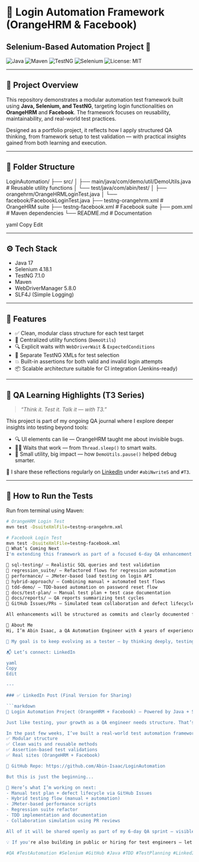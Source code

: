 # 🔐 Login Automation Framework (OrangeHRM & Facebook)

## Selenium-Based Automation Project 🚀

![Java](https://img.shields.io/badge/Java-ED8B00?style=for-the-badge&logo=java&logoColor=white)
![Maven](https://img.shields.io/badge/Maven-C71A36?style=for-the-badge&logo=apache-maven&logoColor=white)
![TestNG](https://img.shields.io/badge/TestNG-FF6347?style=for-the-badge&logo=testng&logoColor=white)
![Selenium](https://img.shields.io/badge/Selenium-43B02A?style=for-the-badge&logo=selenium&logoColor=white)
![License: MIT](https://img.shields.io/badge/License-MIT-blue.svg?style=for-the-badge)

---

## 📌 Project Overview

This repository demonstrates a modular automation test framework built using **Java, Selenium, and TestNG**, targeting login functionalities on **OrangeHRM** and **Facebook**. The framework focuses on reusability, maintainability, and real-world test practices.

Designed as a portfolio project, it reflects how I apply structured QA thinking, from framework setup to test validation — with practical insights gained from both learning and execution.

---

## 📁 Folder Structure

LoginAutomation/
├── src/
│ ├── main/java/com/demo/util/DemoUtils.java # Reusable utility functions
│ └── test/java/com/abin/test/
│ ├── orangehrm/OrangeHRMLoginTest.java
│ └── facebook/FacebookLoginTest.java
├── testng-orangehrm.xml # OrangeHRM suite
├── testng-facebook.xml # Facebook suite
├── pom.xml # Maven dependencies
└── README.md # Documentation

yaml
Copy
Edit

---

## ⚙️ Tech Stack

- Java 17
- Selenium 4.18.1
- TestNG 7.1.0
- Maven
- WebDriverManager 5.8.0
- SLF4J (Simple Logging)

---

## 🧪 Features

- ✅ Clean, modular class structure for each test target
- 🔁 Centralized utility functions (`DemoUtils`)
- 🔍 Explicit waits with `WebDriverWait` & `ExpectedConditions`
- 📄 Separate TestNG XMLs for test selection
- 💥 Built-in assertions for both valid and invalid login attempts
- 📦 Scalable architecture suitable for CI integration (Jenkins-ready)

---

## 🧠 QA Learning Highlights (T3 Series)
> _“Think it. Test it. Talk it — with T3.”_

This project is part of my ongoing QA journal where I explore deeper insights into testing beyond tools:

- 🔍 UI elements can lie — OrangeHRM taught me about invisible bugs.
- 🧘‍♂️ Waits that work — from `Thread.sleep()` to smart waits.
- 🧩 Small utility, big impact — how `DemoUtils.pause()` helped debug smarter.

📝 I share these reflections regularly on [LinkedIn](https://www.linkedin.com/in/abin-isaac) under `#abiNwriteS` and `#T3`.

---

## 🚀 How to Run the Tests

Run from terminal using Maven:

```bash
# OrangeHRM Login Test
mvn test -DsuiteXmlFile=testng-orangehrm.xml

# Facebook Login Test
mvn test -DsuiteXmlFile=testng-facebook.xml
🔮 What’s Coming Next
I'm extending this framework as part of a focused 6-day QA enhancement sprint. Here's what’s planned and currently in development:

📂 sql-testing/ – Realistic SQL queries and test validation
📂 regression_suite/ – Refactored flows for regression automation
📂 performance/ – JMeter-based load testing on login API
📂 hybrid-approach/ – Combining manual + automated test flows
📂 tdd-demo/ – TDD-based automation on password reset flow
📂 docs/test-plan/ – Manual test plan + test case documentation
📂 docs/reports/ – QA reports summarizing test cycles
🔧 GitHub Issues/PRs – Simulated team collaboration and defect lifecycle tracking

All enhancements will be structured as commits and clearly documented for visibility and review.

👤 About Me
Hi, I’m Abin Isaac, a QA Automation Engineer with 4 years of experience, including hands-on Selenium automation and technical support for Adobe products. I believe good testing isn’t just about finding bugs — it's about building confidence in software.

🎯 My goal is to keep evolving as a tester — by thinking deeply, testing smartly, and sharing openly.

📬 Let’s connect: LinkedIn

yaml
Copy
Edit

---

### ✅ LinkedIn Post (Final Version for Sharing)

```markdown
🚀 Login Automation Project (OrangeHRM + Facebook) — Powered by Java + Selenium + TestNG

Just like testing, your growth as a QA engineer needs structure. That’s exactly what this project reflects.

In the past few weeks, I’ve built a real-world test automation framework from scratch — focusing on:
✅ Modular structure  
✅ Clean waits and reusable methods  
✅ Assertion-based test validations  
✅ Real sites (OrangeHRM + Facebook)

🔗 GitHub Repo: https://github.com/Abin-Isaac/LoginAutomation

But this is just the beginning...

🎯 Here’s what I’m working on next:
- Manual test plan + defect lifecycle via GitHub Issues
- Hybrid testing flow (manual + automation)
- JMeter-based performance scripts
- Regression suite refactor
- TDD implementation and documentation
- Collaboration simulation using PR reviews

All of it will be shared openly as part of my 6-day QA sprint — visible, real, and recruiter-ready.

💡 If you're also building in public or hiring for test engineers — let’s connect!

#QA #TestAutomation #Selenium #GitHub #Java #TDD #TestPlanning #LinkedInInPublic #ab
